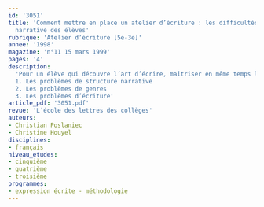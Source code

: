 ```yaml
---
id: '3051'
title: 'Comment mettre en place un atelier d’écriture : les difficultés d’écriture
  narrative des élèves'
rubrique: 'Atelier d’écriture [5e-3e]'
annee: '1998'
magazine: 'n°11 15 mars 1999'
pages: '4'
description: 
  'Pour un élève qui découvre l’art d’écrire, maîtriser en même temps le récit, les personnages et l’écriture est une gageure. C’est pourquoi les séquences de réécriture, dans un atelier, peuvent être chacune centrées sur un aspect particulier du texte. En partant des maladresses les plus fréquentes dans les textes de jeunes, cette étude se propose de sérier les difficultés d’écriture et d’y apporter quelques solutions.
  1. Les problèmes de structure narrative
  2. Les problèmes de genres
  3. Les problèmes d’écriture'
article_pdf: '3051.pdf'
revue: 'L’école des lettres des collèges'
auteurs:
- Christian Poslaniec
- Christine Houyel
disciplines:
- français
niveau_etudes:
- cinquième
- quatrième
- troisième
programmes:
- expression écrite - méthodologie
---
```


